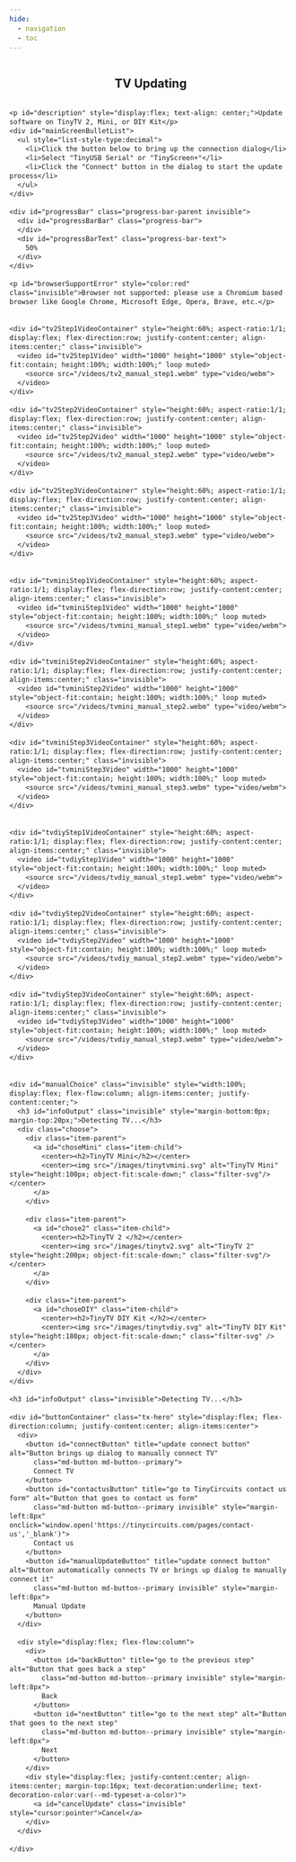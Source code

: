 ```yaml
---
hide:
  - navigation
  - toc
---
```


<!-- All that up there hides the navigation (left pane) and table of contents (right pane) -->

<style>
  /* Remove page title */
  h1 {
    visibility: hidden;
    position: absolute;
  }


  /* Convenience class for centering elements */
  .flex-center {
    display: flex;
    flex-direction: column;
    justify-content: center;
    align-items: center;
  }

  .invisible {
    position: absolute;
    visibility: hidden;
    opacity: 0;
  }


  /* Override/add to allow centering in page */
  .md-main {
    display: flex;
    flex-direction: column;
    justify-content: center;
    align-items: center;
  }

  /* Override and remove margin to allow complete control over centering elements, grow to max height */
  .md-main__inner {
    margin-top: 0px;
    flex-grow: 1;
    width: 100%;
  }

  .md-content__inner {
    margin-top: 0px;
    flex-grow: 1;
    display: flex;
    flex-direction: column;
    justify-content: center;
    align-items: center;
    width: 100%;
    height: 100%;
    padding-top: 0;
  }

  .md-typeset h2 {
    margin: 0;
  }

  .md-typeset h3 {
    margin: 0px;
    margin-top: 8px;
    margin-bottom: 32px;
  }


  /* Copy of home.html to get buttons to match buttons */
  .tx-hero {
    margin: 8px 0px;
    color: var(--md-primary-bg-color);
  }

  .tx-hero .md-button {
    color: var(--md-primary-bg-color); /*outline button font and border color*/
    border-radius: 8px;
  }

  .tx-hero .md-button--primary {
    background-color: var(--md-typeset-a-color);
    color: black;
    border-color: var(--md-typeset-a-color);
    border-width: var(--border-btn,1px);
    border-radius: 8px;
  }

  /* Make buttons return to original color when not hovering after click */
  .tx-hero .md-button:hover:focus {
    background-color: var(--md-accent-fg-color);
    color: var(--md-default-bg-color);
    border-color: var(--md-accent-fg-color);
  }
  .tx-hero .md-button:hover {
    color: var(--md-default-bg-color);
  }
  .tx-hero .md-button:active {
    background-color: var(--md-accent-fg-color);
    color: var(--md-default-bg-color);
    border-color: var(--md-accent-fg-color);
  }
  .tx-hero .md-button:focus {
    background-color: var(--md-typeset-a-color);
    color: var(--md-default-bg-color);
    border-color: var(--md-typeset-a-color);
  }

  .tx-hero .md-button:disabled {
    cursor: not-allowed;
    filter: brightness(50%);
  }

  .choose {
    width: 100%;
    display: flex;
    justify-content: space-around;
    max-width: 61rem;
    margin-right: auto;
    margin-left: auto;
    margin-top: 32px;
    padding: 0 .2rem;
  }

  .progress-bar-parent {
    display: flex;
    height: 25px;
    width: 50%;
    margin-bottom: 16px;
    border-radius: 8px;
    outline: 1px solid green;
  }

  .progress-bar {
    position: relative;
    width: 50%;
    height: 100%;
    background-color: rgb(0, 170, 0);
    border-radius: 8px;
  }

  .progress-bar-text {
    position: absolute;
    margin-left: auto;
    margin-right: auto;
    left: 0;
    right: 0;
    text-align: center;
  }

  .item-parent {
    display: flex;
    flex-flow: column;
    align-items: center;
    justify-content: center;
    font-family: 'Lato', sans-serif;
    font-weight: 300;
    box-sizing: border-box;
    padding: 0 15px;
    word-break: break-word;
    flex: 1;
    min-width: 0;
  }

  .item-child{
    user-select: none;
    cursor: pointer;
  }
</style>

<!-- NOTE: elements in this page are referenced by javascript in project folder /docs/javascripts/update/main.js -->
<body>
  <section id="updateSection" class="tx-container flex-center" style="width:100%; height:100%">
    <h2>TV Updating</h2>
    
    <p id="description" style="display:flex; text-align: center;">Update software on TinyTV 2, Mini, or DIY Kit</p>
    <div id="mainScreenBulletList">
      <ul style="list-style-type:decimal">
        <li>Click the button below to bring up the connection dialog</li>
        <li>Select "TinyUSB Serial" or "TinyScreen+"</li>
        <li>Click the "Connect" button in the dialog to start the update process</li>
      </ul>
    </div>

    <div id="progressBar" class="progress-bar-parent invisible">
      <div id="progressBarBar" class="progress-bar">
      </div>
      <div id="progressBarText" class="progress-bar-text">
        50%
      </div>
    </div>

    <p id="browserSupportError" style="color:red" class="invisible">Browser not supported: please use a Chromium based browser like Google Chrome, Microsoft Edge, Opera, Brave, etc.</p>


    <div id="tv2Step1VideoContainer" style="height:60%; aspect-ratio:1/1; display:flex; flex-direction:row; justify-content:center; align-items:center;" class="invisible">
      <video id="tv2Step1Video" width="1000" height="1000" style="object-fit:contain; height:100%; width:100%;" loop muted>
        <source src="/videos/tv2_manual_step1.webm" type="video/webm">
      </video>
    </div>

    <div id="tv2Step2VideoContainer" style="height:60%; aspect-ratio:1/1; display:flex; flex-direction:row; justify-content:center; align-items:center;" class="invisible">
      <video id="tv2Step2Video" width="1000" height="1000" style="object-fit:contain; height:100%; width:100%;" loop muted>
        <source src="/videos/tv2_manual_step2.webm" type="video/webm">
      </video>
    </div>

    <div id="tv2Step3VideoContainer" style="height:60%; aspect-ratio:1/1; display:flex; flex-direction:row; justify-content:center; align-items:center;" class="invisible">
      <video id="tv2Step3Video" width="1000" height="1000" style="object-fit:contain; height:100%; width:100%;" loop muted>
        <source src="/videos/tv2_manual_step3.webm" type="video/webm">
      </video>
    </div>


    <div id="tvminiStep1VideoContainer" style="height:60%; aspect-ratio:1/1; display:flex; flex-direction:row; justify-content:center; align-items:center;" class="invisible">
      <video id="tvminiStep1Video" width="1000" height="1000" style="object-fit:contain; height:100%; width:100%;" loop muted>
        <source src="/videos/tvmini_manual_step1.webm" type="video/webm">
      </video>
    </div>

    <div id="tvminiStep2VideoContainer" style="height:60%; aspect-ratio:1/1; display:flex; flex-direction:row; justify-content:center; align-items:center;" class="invisible">
      <video id="tvminiStep2Video" width="1000" height="1000" style="object-fit:contain; height:100%; width:100%;" loop muted>
        <source src="/videos/tvmini_manual_step2.webm" type="video/webm">
      </video>
    </div>

    <div id="tvminiStep3VideoContainer" style="height:60%; aspect-ratio:1/1; display:flex; flex-direction:row; justify-content:center; align-items:center;" class="invisible">
      <video id="tvminiStep3Video" width="1000" height="1000" style="object-fit:contain; height:100%; width:100%;" loop muted>
        <source src="/videos/tvmini_manual_step3.webm" type="video/webm">
      </video>
    </div>


    <div id="tvdiyStep1VideoContainer" style="height:60%; aspect-ratio:1/1; display:flex; flex-direction:row; justify-content:center; align-items:center;" class="invisible">
      <video id="tvdiyStep1Video" width="1000" height="1000" style="object-fit:contain; height:100%; width:100%;" loop muted>
        <source src="/videos/tvdiy_manual_step1.webm" type="video/webm">
      </video>
    </div>

    <div id="tvdiyStep2VideoContainer" style="height:60%; aspect-ratio:1/1; display:flex; flex-direction:row; justify-content:center; align-items:center;" class="invisible">
      <video id="tvdiyStep2Video" width="1000" height="1000" style="object-fit:contain; height:100%; width:100%;" loop muted>
        <source src="/videos/tvdiy_manual_step2.webm" type="video/webm">
      </video>
    </div>

    <div id="tvdiyStep3VideoContainer" style="height:60%; aspect-ratio:1/1; display:flex; flex-direction:row; justify-content:center; align-items:center;" class="invisible">
      <video id="tvdiyStep3Video" width="1000" height="1000" style="object-fit:contain; height:100%; width:100%;" loop muted>
        <source src="/videos/tvdiy_manual_step3.webm" type="video/webm">
      </video>
    </div>


    <div id="manualChoice" class="invisible" style="width:100%; display:flex; flex-flow:column; align-items:center; justify-content:center;">
      <h3 id="infoOutput" class="invisible" style="margin-bottom:0px; margin-top:20px;">Detecting TV...</h3>
      <div class="choose">
        <div class="item-parent">
          <a id="choseMini" class="item-child">
            <center><h2>TinyTV Mini</h2></center>
            <center><img src="/images/tinytvmini.svg" alt="TinyTV Mini" style="height:100px; object-fit:scale-down;" class="filter-svg"/></center>
          </a>
        </div>
      
        <div class="item-parent">
          <a id="chose2" class="item-child">
            <center><h2>TinyTV 2 </h2></center>
            <center><img src="/images/tinytv2.svg" alt="TinyTV 2" style="height:200px; object-fit:scale-down;" class="filter-svg"/></center>
          </a>
        </div>

        <div class="item-parent">
          <a id="choseDIY" class="item-child">
            <center><h2>TinyTV DIY Kit </h2></center>
            <center><img src="/images/tinytvdiy.svg" alt="TinyTV DIY Kit" style="height:180px; object-fit:scale-down;" class="filter-svg" /></center>
          </a>
        </div>
      </div>
    </div>

    <h3 id="infoOutput" class="invisible">Detecting TV...</h3>

    <div id="buttonContainer" class="tx-hero" style="display:flex; flex-direction:column; justify-content:center; align-items:center">
      <div>
        <button id="connectButton" title="update connect button" alt="Button brings up dialog to manually connect TV"
          class="md-button md-button--primary">
          Connect TV
        </button>
        <button id="contactusButton" title="go to TinyCircuits contact us form" alt="Button that goes to contact us form"
          class="md-button md-button--primary invisible" style="margin-left:8px" onclick="window.open('https://tinycircuits.com/pages/contact-us','_blank')">
          Contact us
        </button>
        <button id="manualUpdateButton" title="update connect button" alt="Button automatically connects TV or brings up dialog to manually connect it"
          class="md-button md-button--primary invisible" style="margin-left:8px">
          Manual Update
        </button>
      </div>

      <div style="display:flex; flex-flow:column">
        <div>
          <button id="backButton" title="go to the previous step" alt="Button that goes back a step"
            class="md-button md-button--primary invisible" style="margin-left:8px">
            Back
          </button>
          <button id="nextButton" title="go to the next step" alt="Button that goes to the next step"
            class="md-button md-button--primary invisible" style="margin-left:8px">
            Next
          </button>
        </div>
        <div style="display:flex; justify-content:center; align-items:center; margin-top:16px; text-decoration:underline; text-decoration-color:var(--md-typeset-a-color)">
          <a id="cancelUpdate" class="invisible" style="cursor:pointer">Cancel</a>
        </div>
      </div>

    </div>
  </section>


  <script type="module" src="/javascripts/update/main.js"></script>
</body>